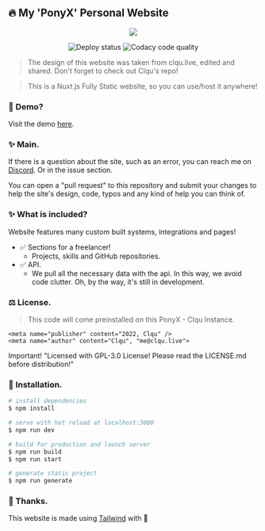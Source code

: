 ## 🔥 My 'PonyX' Personal Website

<p align="center">
  <img src="https://user-images.githubusercontent.com/99866840/154800533-92f4720e-6caa-4ee5-ad1a-545e91c59c0d.png" />
</p>

<p align="center">
  <img src="https://api.netlify.com/api/v1/badges/235c4935-39c2-4aef-9b79-f5b6c5686855/deploy-status" alt="Deploy status" />

  <img src="https://app.codacy.com/project/badge/Grade/ff917529015742d3a3c3eda2674162de" alt="Codacy code quality" />
</p>

> The design of this website was taken from clqu.live, edited and shared. Don't forget to check out Clqu's repo!

> This is a Nuxt.js Fully Static website, so you can use/host it anywhere!

### 🔧 Demo?

<p dir="auto">Visit the demo <a href="https://ponyxdev.xyz/" rel="nofollow">here</a>.</p>

### ✨ Main.

<p dir="auto"> If there is a question about the site, such as an error, you can reach me on <a href="https://alphadev.xyz/" rel="nofollow">Discord</a>. Or in the issue section.</p>

You can open a "pull request" to this repository and submit your changes to help the site's design, code, typos and any kind of help you can think of.

### ✨ What is included?

Website features many custom built systems, integrations and pages!

- ✅ Sections for a freelancer!
  - Projects, skills and GitHub repositories.
- ✅ API.
  - We pull all the necessary data with the api. In this way, we avoid code clutter. Oh, by the way, it's still in development.

### ⚖️ License.

> This code will come preinstalled on this PonyX - Clqu 
Instance.
```
<meta name="publisher" content="2022, Clqu" />
<meta name="author" content="Clqu", "me@clqu.live">
```

Important! "Licensed with GPL-3.0 License! Please read the LICENSE.md before distribution!"

### 📩 Installation.

```bash
# install dependencies
$ npm install

# serve with hot reload at localhost:3000
$ npm run dev

# build for production and launch server
$ npm run build
$ npm run start

# generate static project
$ npm run generate
```

### 🙏 Thanks.

This website is made using [Tailwind](https://tailwindcss.com/) with 💙

